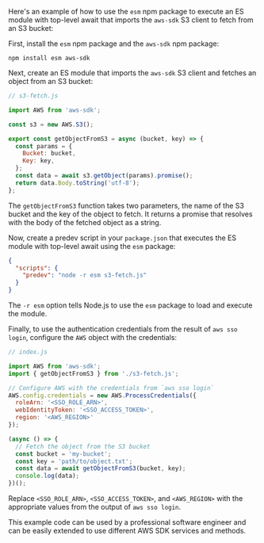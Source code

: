 Here's an example of how to use the `esm` npm package to execute an ES module with top-level await that imports the `aws-sdk` S3 client to fetch from an S3 bucket:

First, install the `esm` npm package and the `aws-sdk` npm package:

```
npm install esm aws-sdk
```

Next, create an ES module that imports the `aws-sdk` S3 client and fetches an object from an S3 bucket:

```js
// s3-fetch.js

import AWS from 'aws-sdk';

const s3 = new AWS.S3();

export const getObjectFromS3 = async (bucket, key) => {
  const params = {
    Bucket: bucket,
    Key: key,
  };
  const data = await s3.getObject(params).promise();
  return data.Body.toString('utf-8');
};
```

The `getObjectFromS3` function takes two parameters, the name of the S3 bucket and the key of the object to fetch. It returns a promise that resolves with the body of the fetched object as a string.

Now, create a predev script in your `package.json` that executes the ES module with top-level await using the `esm` package:

```json
{
  "scripts": {
    "predev": "node -r esm s3-fetch.js"
  }
}
```

The `-r esm` option tells Node.js to use the `esm` package to load and execute the module.

Finally, to use the authentication credentials from the result of `aws sso login`, configure the `AWS` object with the credentials:

```js
// index.js

import AWS from 'aws-sdk';
import { getObjectFromS3 } from './s3-fetch.js';

// Configure AWS with the credentials from `aws sso login`
AWS.config.credentials = new AWS.ProcessCredentials({
  roleArn: '<SSO_ROLE_ARN>',
  webIdentityToken: '<SSO_ACCESS_TOKEN>',
  region: '<AWS_REGION>'
});

(async () => {
  // Fetch the object from the S3 bucket
  const bucket = 'my-bucket';
  const key = 'path/to/object.txt';
  const data = await getObjectFromS3(bucket, key);
  console.log(data);
})();
```

Replace `<SSO_ROLE_ARN>`, `<SSO_ACCESS_TOKEN>`, and `<AWS_REGION>` with the appropriate values from the output of `aws sso login`.

This example code can be used by a professional software engineer and can be easily extended to use different AWS SDK services and methods.